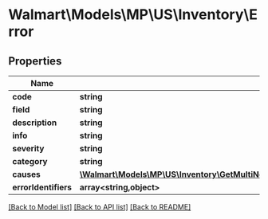 # Walmart\Models\MP\US\Inventory\Error

## Properties

Name | Type | Description | Notes
------------ | ------------- | ------------- | -------------
**code** | **string** |  |
**field** | **string** |  | [optional]
**description** | **string** |  | [optional]
**info** | **string** |  | [optional]
**severity** | **string** |  | [optional]
**category** | **string** |  | [optional]
**causes** | [**\Walmart\Models\MP\US\Inventory\GetMultiNodeInventoryForSkuAndAllShipnodes200ResponseNodesInnerErrorsInnerCausesInner[]**](GetMultiNodeInventoryForSkuAndAllShipnodes200ResponseNodesInnerErrorsInnerCausesInner.md) |  | [optional]
**errorIdentifiers** | **array<string,object>** |  | [optional]


[[Back to Model list]](./) [[Back to API list]](../../../../../README.md#supported-apis) [[Back to README]](../../../../../README.md)
